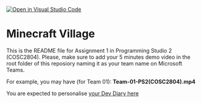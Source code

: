[![Open in Visual Studio Code](https://classroom.github.com/assets/open-in-vscode-f059dc9a6f8d3a56e377f745f24479a46679e63a5d9fe6f495e02850cd0d8118.svg)](https://classroom.github.com/online_ide?assignment_repo_id=448918&assignment_repo_type=GroupAssignmentRepo)
# Minecraft Village
This is the README file for Assignment 1 in Programming Studio 2 (COSC2804).
Please, make sure to add your 5 minutes demo video in the root folder of this reposiory naming it as your team name on Microsoft Teams.

For example, you may have (for Team 01): **Team-01-PS2(COSC2804).mp4**

You are expected to personalise [your Dev Diary here](DEVDIARY.md)
